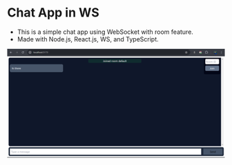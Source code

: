# Chat App in WS
- This is a simple chat app using WebSocket with room feature.
- Made with Node.js, React.js, WS, and TypeScript.
<img src="./client/public/preview.png">